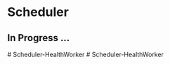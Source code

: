 # Scheduler

## In Progress ...
#   S c h e d u l e r - H e a l t h W o r k e r  
 #   S c h e d u l e r - H e a l t h W o r k e r  
 